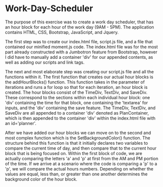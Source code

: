 # Work-Day-Scheduler

The purpose of this exercise was to create a work day scheduler, that has an hour block for each hour of the work day (9AM - 5PM). The application contains HTML, CSS, Bootstrap, JavaScript, and Jquery.

The first step was to create our index.html file, script.js file, and a file that contained our minified moment.js code. The index.html file was for the most part already constructed with a Jumbotron feature from Bootstrap, however I did have to manually add a container 'div' for our appended contents, as well as adding our scripts and link tags.

The next and most elaborate step was creating our script.js file and all the functions within it. The first function that creates our actual hour blocks is the addHourBlocks() function. This function takes in the parameter of iterations and runs a for loop so that for each iteration, an hour block is created. The hour blocks consist of the TimeDiv, TextDiv, and SaveDiv. These correspond to the sections within each individual hour block: one 'div' containing the time for that block, one containing the 'textarea' for inputs, and the 'div' containing the save feature. The TimeDiv, TextDiv, and SaveDiv are all appended to a container 'div' denoted as PlanContainer, which is then appended to the container 'div' within the index.html file with an id='planner'. 

After we have added our hour blocks we can move on to the second and most complex function which is the SetBackgroundColor() function. The structure behind this function is that it initially declares two variables to compare the current time of day, and then compare that to the current hour block that is being focused on. Within the first block of code, we are actually comparing the letters 'a' and 'p' at first from the AM and PM portion of the time. If we arrive at a scenario where the code is comparing a 'p' to a 'p', we will compare the actual hours numbers. Depending on whether the values are equal, less than, or greater than one another determines the background color of the hour block.



